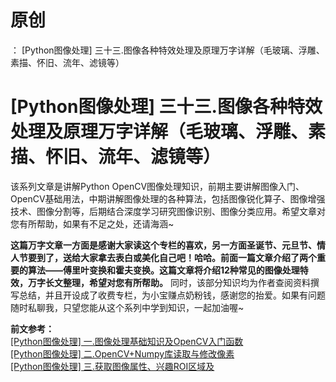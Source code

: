 # 原创
：  [Python图像处理] 三十三.图像各种特效处理及原理万字详解（毛玻璃、浮雕、素描、怀旧、流年、滤镜等）

# [Python图像处理] 三十三.图像各种特效处理及原理万字详解（毛玻璃、浮雕、素描、怀旧、流年、滤镜等）

该系列文章是讲解Python OpenCV图像处理知识，前期主要讲解图像入门、OpenCV基础用法，中期讲解图像处理的各种算法，包括图像锐化算子、图像增强技术、图像分割等，后期结合深度学习研究图像识别、图像分类应用。希望文章对您有所帮助，如果有不足之处，还请海涵~

**这篇万字文章一方面是感谢大家读这个专栏的喜欢，另一方面圣诞节、元旦节、情人节要到了，送给大家拿去表白或美化自己吧！哈哈。前面一篇文章介绍了两个重要的算法——傅里叶变换和霍夫变换。这篇文章将介绍12种常见的图像处理特效，万字长文整理，希望对您有所帮助。** 同时，该部分知识均为作者查阅资料撰写总结，并且开设成了收费专栏，为小宝赚点奶粉钱，感谢您的抬爱。如果有问题随时私聊我，只望您能从这个系列中学到知识，一起加油喔~

**前文参考：**<br/> [[Python图像处理] 一.图像处理基础知识及OpenCV入门函数](https://blog.csdn.net/Eastmount/article/details/81748802)<br/> [[Python图像处理] 二.OpenCV+Numpy库读取与修改像素](https://blog.csdn.net/eastmount/article/details/82120114)<br/> [[Python图像处理] 三.获取图像属性、兴趣ROI区域及](https://blog.csdn.net/eastmount/article/details/82177300)

